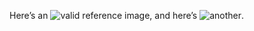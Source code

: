 Here’s an ![valid] reference image, and here’s ![another].

[valid]: http://example.com/favicon.ico "Example Domain"
[another]: http://example.org/favicon.ico "Example Domain"
